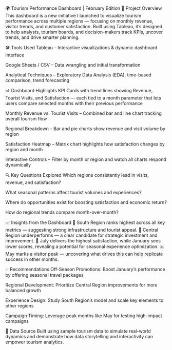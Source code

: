 🌍 Tourism Performance Dashboard | February Edition
📖 Project Overview
This dashboard is a new initiative I launched to visualize tourism performance across multiple regions — focusing on monthly revenue, visitor trends, and customer satisfaction. Built using Tableau, it’s designed to help analysts, tourism boards, and decision-makers track KPIs, uncover trends, and drive smarter planning.

🛠 Tools Used
Tableau – Interactive visualizations & dynamic dashboard interface

Google Sheets / CSV – Data wrangling and initial transformation

Analytical Techniques – Exploratory Data Analysis (EDA), time-based comparison, trend forecasting

📊 Dashboard Highlights
KPI Cards with trend lines showing Revenue, Tourist Visits, and Satisfaction — each tied to a month parameter that lets users compare selected months with their previous performance

Monthly Revenue vs. Tourist Visits – Combined bar and line chart tracking overall tourism flow

Regional Breakdown – Bar and pie charts show revenue and visit volume by region

Satisfaction Heatmap – Matrix chart highlights how satisfaction changes by region and month

Interactive Controls – Filter by month or region and watch all charts respond dynamically

🔍 Key Questions Explored
Which regions consistently lead in visits, revenue, and satisfaction?

What seasonal patterns affect tourist volumes and experiences?

Where do opportunities exist for boosting satisfaction and economic return?

How do regional trends compare month-over-month?

📈 Insights from the Dashboard
🌟 South Region ranks highest across all key metrics — suggesting strong infrastructure and tourist appeal.
🚧 Central Region underperforms — a clear candidate for strategic investment and improvement.
📅 July delivers the highest satisfaction, while January sees lower scores, revealing a potential for seasonal experience optimization.
📊 May marks a visitor peak — uncovering what drives this can help replicate success in other months.

💡 Recommendations
Off-Season Promotions: Boost January’s performance by offering seasonal travel packages

Regional Development: Prioritize Central Region improvements for more balanced growth

Experience Design: Study South Region’s model and scale key elements to other regions

Campaign Timing: Leverage peak months like May for testing high-impact campaigns

📂 Data Source
Built using sample tourism data to simulate real-world dynamics and demonstrate how data storytelling and interactivity can empower tourism analytics.